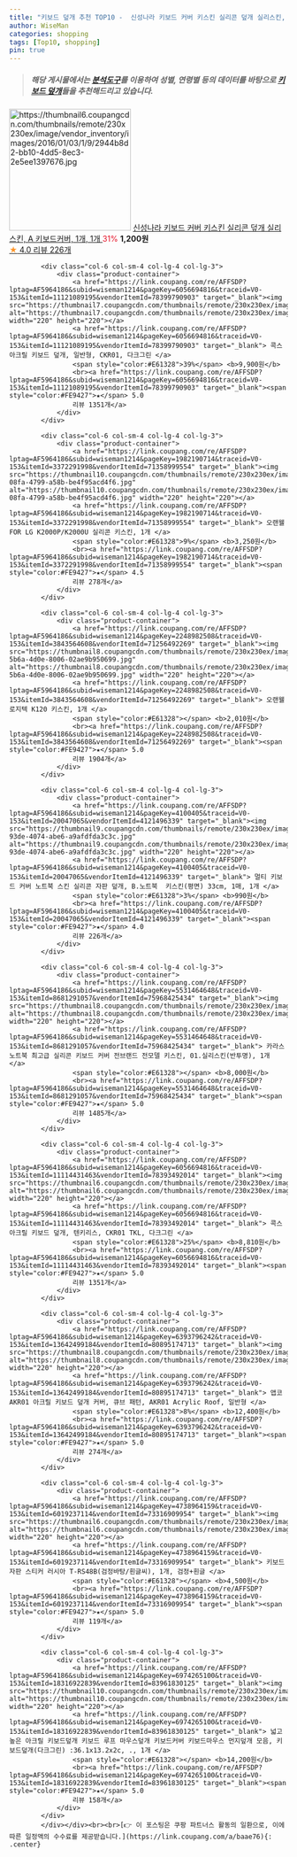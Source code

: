 ```yaml
---
title: "키보드 덮개 추천 TOP10 -  신성나라 키보드 커버 키스킨 실리콘 덮개 실리스킨, A 키보드커버, 1개, 1개 "
author: WiseMan
categories: shopping
tags: [Top10, shopping]
pin: true
---
```


> ##### 해당 게시물에서는 [**분석도구**](https://itemscout.io/)를 이용하여 **성별**, **연령별** 등의 데이터를 바탕으로 [**키보드 덮개**](https://link.coupang.com/a/baae76)들을 추천해드리고 있습니다.
<div class="container"><div class="row">
            <div class="col-6 col-sm-4 col-lg-4 col-lg-3">
                <div class="product-container">
                    <a href="https://link.coupang.com/re/AFFSDP?lptag=AF5964186&subid=wiseman1214&pageKey=4100405&traceid=V0-153&itemId=20047043&vendorItemId=4121496335" target="_blank"><img src="https://thumbnail6.coupangcdn.com/thumbnails/remote/230x230ex/image/vendor_inventory/images/2016/01/03/1/9/2944b8d2-bb10-4dd5-8ec3-2e5ee1397676.jpg" alt="https://thumbnail6.coupangcdn.com/thumbnails/remote/230x230ex/image/vendor_inventory/images/2016/01/03/1/9/2944b8d2-bb10-4dd5-8ec3-2e5ee1397676.jpg" width="220" height="220"></a>
                    <a href="https://link.coupang.com/re/AFFSDP?lptag=AF5964186&subid=wiseman1214&pageKey=4100405&traceid=V0-153&itemId=20047043&vendorItemId=4121496335" target="_blank"> 신성나라 키보드 커버 키스킨 실리콘 덮개 실리스킨, A 키보드커버, 1개, 1개 </a>
                    <span style="color:#E61328">31%</span> <b>1,200원</b>
                    <br><a href="https://link.coupang.com/re/AFFSDP?lptag=AF5964186&subid=wiseman1214&pageKey=4100405&traceid=V0-153&itemId=20047043&vendorItemId=4121496335" target="_blank"><span style="color:#FE9427">★</span> 4.0
                    리뷰 226개</a>
                </div>
            </div>
            
            <div class="col-6 col-sm-4 col-lg-4 col-lg-3">
                <div class="product-container">
                    <a href="https://link.coupang.com/re/AFFSDP?lptag=AF5964186&subid=wiseman1214&pageKey=6056694816&traceid=V0-153&itemId=11121089195&vendorItemId=78399790903" target="_blank"><img src="https://thumbnail7.coupangcdn.com/thumbnails/remote/230x230ex/image/rs_quotation_api/toxgbwyj/6dcfe33217444df18acc097a36f6c94c.jpg" alt="https://thumbnail7.coupangcdn.com/thumbnails/remote/230x230ex/image/rs_quotation_api/toxgbwyj/6dcfe33217444df18acc097a36f6c94c.jpg" width="220" height="220"></a>
                    <a href="https://link.coupang.com/re/AFFSDP?lptag=AF5964186&subid=wiseman1214&pageKey=6056694816&traceid=V0-153&itemId=11121089195&vendorItemId=78399790903" target="_blank"> 콕스 아크릴 키보드 덮개, 일반형, CKR01, 다크그린 </a>
                    <span style="color:#E61328">39%</span> <b>9,900원</b>
                    <br><a href="https://link.coupang.com/re/AFFSDP?lptag=AF5964186&subid=wiseman1214&pageKey=6056694816&traceid=V0-153&itemId=11121089195&vendorItemId=78399790903" target="_blank"><span style="color:#FE9427">★</span> 5.0
                    리뷰 1351개</a>
                </div>
            </div>
            
            <div class="col-6 col-sm-4 col-lg-4 col-lg-3">
                <div class="product-container">
                    <a href="https://link.coupang.com/re/AFFSDP?lptag=AF5964186&subid=wiseman1214&pageKey=1982190714&traceid=V0-153&itemId=3372291998&vendorItemId=71358999554" target="_blank"><img src="https://thumbnail10.coupangcdn.com/thumbnails/remote/230x230ex/image/retail/images/2020/08/19/14/3/d04c0189-08fa-4799-a58b-be4f95acd4f6.jpg" alt="https://thumbnail10.coupangcdn.com/thumbnails/remote/230x230ex/image/retail/images/2020/08/19/14/3/d04c0189-08fa-4799-a58b-be4f95acd4f6.jpg" width="220" height="220"></a>
                    <a href="https://link.coupang.com/re/AFFSDP?lptag=AF5964186&subid=wiseman1214&pageKey=1982190714&traceid=V0-153&itemId=3372291998&vendorItemId=71358999554" target="_blank"> 오랜웰 FOR LG K2000P/K2000U 실리콘 키스킨, 1개 </a>
                    <span style="color:#E61328">9%</span> <b>3,250원</b>
                    <br><a href="https://link.coupang.com/re/AFFSDP?lptag=AF5964186&subid=wiseman1214&pageKey=1982190714&traceid=V0-153&itemId=3372291998&vendorItemId=71358999554" target="_blank"><span style="color:#FE9427">★</span> 4.5
                    리뷰 278개</a>
                </div>
            </div>
            
            <div class="col-6 col-sm-4 col-lg-4 col-lg-3">
                <div class="product-container">
                    <a href="https://link.coupang.com/re/AFFSDP?lptag=AF5964186&subid=wiseman1214&pageKey=2248982508&traceid=V0-153&itemId=3843564608&vendorItemId=71256492269" target="_blank"><img src="https://thumbnail8.coupangcdn.com/thumbnails/remote/230x230ex/image/retail/images/2020/08/05/15/4/8d5a8018-5b6a-4d0e-8006-02ae9b950699.jpg" alt="https://thumbnail8.coupangcdn.com/thumbnails/remote/230x230ex/image/retail/images/2020/08/05/15/4/8d5a8018-5b6a-4d0e-8006-02ae9b950699.jpg" width="220" height="220"></a>
                    <a href="https://link.coupang.com/re/AFFSDP?lptag=AF5964186&subid=wiseman1214&pageKey=2248982508&traceid=V0-153&itemId=3843564608&vendorItemId=71256492269" target="_blank"> 오랜웰 로지텍 K120 키스킨, 1개 </a>
                    <span style="color:#E61328"></span> <b>2,010원</b>
                    <br><a href="https://link.coupang.com/re/AFFSDP?lptag=AF5964186&subid=wiseman1214&pageKey=2248982508&traceid=V0-153&itemId=3843564608&vendorItemId=71256492269" target="_blank"><span style="color:#FE9427">★</span> 5.0
                    리뷰 1904개</a>
                </div>
            </div>
            
            <div class="col-6 col-sm-4 col-lg-4 col-lg-3">
                <div class="product-container">
                    <a href="https://link.coupang.com/re/AFFSDP?lptag=AF5964186&subid=wiseman1214&pageKey=4100405&traceid=V0-153&itemId=20047065&vendorItemId=4121496339" target="_blank"><img src="https://thumbnail9.coupangcdn.com/thumbnails/remote/230x230ex/image/vendor_inventory/images/2016/06/09/11/3/41d33574-93de-4074-abe6-a9afdfda3c3c.jpg" alt="https://thumbnail9.coupangcdn.com/thumbnails/remote/230x230ex/image/vendor_inventory/images/2016/06/09/11/3/41d33574-93de-4074-abe6-a9afdfda3c3c.jpg" width="220" height="220"></a>
                    <a href="https://link.coupang.com/re/AFFSDP?lptag=AF5964186&subid=wiseman1214&pageKey=4100405&traceid=V0-153&itemId=20047065&vendorItemId=4121496339" target="_blank"> 멀티 키보드 커버 노트북 스킨 실리콘 자판 덮개, B.노트북  키스킨(평면) 33cm, 1매, 1개 </a>
                    <span style="color:#E61328">3%</span> <b>990원</b>
                    <br><a href="https://link.coupang.com/re/AFFSDP?lptag=AF5964186&subid=wiseman1214&pageKey=4100405&traceid=V0-153&itemId=20047065&vendorItemId=4121496339" target="_blank"><span style="color:#FE9427">★</span> 4.0
                    리뷰 226개</a>
                </div>
            </div>
            
            <div class="col-6 col-sm-4 col-lg-4 col-lg-3">
                <div class="product-container">
                    <a href="https://link.coupang.com/re/AFFSDP?lptag=AF5964186&subid=wiseman1214&pageKey=5531464648&traceid=V0-153&itemId=8681291057&vendorItemId=75968425434" target="_blank"><img src="https://thumbnail8.coupangcdn.com/thumbnails/remote/230x230ex/image/vendor_inventory/b957/10a14934059c27f6fa7a1217880351630086a43f01464f4a39142f55034a.jpg" alt="https://thumbnail8.coupangcdn.com/thumbnails/remote/230x230ex/image/vendor_inventory/b957/10a14934059c27f6fa7a1217880351630086a43f01464f4a39142f55034a.jpg" width="220" height="220"></a>
                    <a href="https://link.coupang.com/re/AFFSDP?lptag=AF5964186&subid=wiseman1214&pageKey=5531464648&traceid=V0-153&itemId=8681291057&vendorItemId=75968425434" target="_blank"> 카라스 노트북 최고급 실리콘 키보드 커버 전브랜드 전모델 키스킨, 01.실리스킨(반투명), 1개 </a>
                    <span style="color:#E61328"></span> <b>8,000원</b>
                    <br><a href="https://link.coupang.com/re/AFFSDP?lptag=AF5964186&subid=wiseman1214&pageKey=5531464648&traceid=V0-153&itemId=8681291057&vendorItemId=75968425434" target="_blank"><span style="color:#FE9427">★</span> 5.0
                    리뷰 1485개</a>
                </div>
            </div>
            
            <div class="col-6 col-sm-4 col-lg-4 col-lg-3">
                <div class="product-container">
                    <a href="https://link.coupang.com/re/AFFSDP?lptag=AF5964186&subid=wiseman1214&pageKey=6056694816&traceid=V0-153&itemId=11114431463&vendorItemId=78393492014" target="_blank"><img src="https://thumbnail6.coupangcdn.com/thumbnails/remote/230x230ex/image/rs_quotation_api/zq7uieha/1b76e8f5595a41a9bcbb5c3fca749893.jpg" alt="https://thumbnail6.coupangcdn.com/thumbnails/remote/230x230ex/image/rs_quotation_api/zq7uieha/1b76e8f5595a41a9bcbb5c3fca749893.jpg" width="220" height="220"></a>
                    <a href="https://link.coupang.com/re/AFFSDP?lptag=AF5964186&subid=wiseman1214&pageKey=6056694816&traceid=V0-153&itemId=11114431463&vendorItemId=78393492014" target="_blank"> 콕스 아크릴 키보드 덮개, 텐키리스, CKR01 TKL, 다크그린 </a>
                    <span style="color:#E61328">25%</span> <b>8,810원</b>
                    <br><a href="https://link.coupang.com/re/AFFSDP?lptag=AF5964186&subid=wiseman1214&pageKey=6056694816&traceid=V0-153&itemId=11114431463&vendorItemId=78393492014" target="_blank"><span style="color:#FE9427">★</span> 5.0
                    리뷰 1351개</a>
                </div>
            </div>
            
            <div class="col-6 col-sm-4 col-lg-4 col-lg-3">
                <div class="product-container">
                    <a href="https://link.coupang.com/re/AFFSDP?lptag=AF5964186&subid=wiseman1214&pageKey=6393796242&traceid=V0-153&itemId=13642499184&vendorItemId=80895174713" target="_blank"><img src="https://thumbnail8.coupangcdn.com/thumbnails/remote/230x230ex/image/rs_quotation_api/ipynbc4o/a46397a8a5b04ef6bc4008779d532deb.jpg" alt="https://thumbnail8.coupangcdn.com/thumbnails/remote/230x230ex/image/rs_quotation_api/ipynbc4o/a46397a8a5b04ef6bc4008779d532deb.jpg" width="220" height="220"></a>
                    <a href="https://link.coupang.com/re/AFFSDP?lptag=AF5964186&subid=wiseman1214&pageKey=6393796242&traceid=V0-153&itemId=13642499184&vendorItemId=80895174713" target="_blank"> 앱코 AKR01 아크릴 키보드 덮개 커버, 큐브 패턴, AKR01 Acrylic Roof, 일반형 </a>
                    <span style="color:#E61328">8%</span> <b>12,400원</b>
                    <br><a href="https://link.coupang.com/re/AFFSDP?lptag=AF5964186&subid=wiseman1214&pageKey=6393796242&traceid=V0-153&itemId=13642499184&vendorItemId=80895174713" target="_blank"><span style="color:#FE9427">★</span> 5.0
                    리뷰 274개</a>
                </div>
            </div>
            
            <div class="col-6 col-sm-4 col-lg-4 col-lg-3">
                <div class="product-container">
                    <a href="https://link.coupang.com/re/AFFSDP?lptag=AF5964186&subid=wiseman1214&pageKey=4738964159&traceid=V0-153&itemId=6019237114&vendorItemId=73316909954" target="_blank"><img src="https://thumbnail6.coupangcdn.com/thumbnails/remote/230x230ex/image/vendor_inventory/b3ba/1147a0fe16b69d7cd17e98468b7162d7624c905979381a1f086768062f21.jpg" alt="https://thumbnail6.coupangcdn.com/thumbnails/remote/230x230ex/image/vendor_inventory/b3ba/1147a0fe16b69d7cd17e98468b7162d7624c905979381a1f086768062f21.jpg" width="220" height="220"></a>
                    <a href="https://link.coupang.com/re/AFFSDP?lptag=AF5964186&subid=wiseman1214&pageKey=4738964159&traceid=V0-153&itemId=6019237114&vendorItemId=73316909954" target="_blank"> 키보드 자판 스티커 러시아 T-RS48B(검정바탕/흰글씨), 1개, 검정+흰글 </a>
                    <span style="color:#E61328"></span> <b>4,500원</b>
                    <br><a href="https://link.coupang.com/re/AFFSDP?lptag=AF5964186&subid=wiseman1214&pageKey=4738964159&traceid=V0-153&itemId=6019237114&vendorItemId=73316909954" target="_blank"><span style="color:#FE9427">★</span> 5.0
                    리뷰 119개</a>
                </div>
            </div>
            
            <div class="col-6 col-sm-4 col-lg-4 col-lg-3">
                <div class="product-container">
                    <a href="https://link.coupang.com/re/AFFSDP?lptag=AF5964186&subid=wiseman1214&pageKey=6974265100&traceid=V0-153&itemId=18316922839&vendorItemId=83961830125" target="_blank"><img src="https://thumbnail10.coupangcdn.com/thumbnails/remote/230x230ex/image/vendor_inventory/a8c2/f8c927ea010eb3eec57fa6b9cd2b963dcf43e117b0d466169d9d77cd4d0d.png" alt="https://thumbnail10.coupangcdn.com/thumbnails/remote/230x230ex/image/vendor_inventory/a8c2/f8c927ea010eb3eec57fa6b9cd2b963dcf43e117b0d466169d9d77cd4d0d.png" width="220" height="220"></a>
                    <a href="https://link.coupang.com/re/AFFSDP?lptag=AF5964186&subid=wiseman1214&pageKey=6974265100&traceid=V0-153&itemId=18316922839&vendorItemId=83961830125" target="_blank"> 넓고 높은 아크릴 키보드덮개 키보드 루프 마우스덮개 키보드커버 키보드마우스 먼지덮개 모음, 키보드덮개(다크그린) :36.1x13.2x2c, ., 1개 </a>
                    <span style="color:#E61328"></span> <b>14,200원</b>
                    <br><a href="https://link.coupang.com/re/AFFSDP?lptag=AF5964186&subid=wiseman1214&pageKey=6974265100&traceid=V0-153&itemId=18316922839&vendorItemId=83961830125" target="_blank"><span style="color:#FE9427">★</span> 5.0
                    리뷰 158개</a>
                </div>
            </div>
            </div></div><br><br>[👉 이 포스팅은 쿠팡 파트너스 활동의 일환으로, 이에 따른 일정액의 수수료를 제공받습니다.](https://link.coupang.com/a/baae76){: .center}